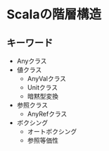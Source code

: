 # Scalaの階層構造

## キーワード
- Anyクラス
- 値クラス
  - AnyValクラス
  - Unitクラス
  - 暗黙型変換
- 参照クラス
  - AnyRefクラス
- ボクシング
  - オートボクシング
  - 参照等価性

